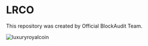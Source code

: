 # LRCO

This repository was created by Official BlockAudit Team.


![luxuryroyalcoin](https://user-images.githubusercontent.com/121312707/229462322-a9d0c41b-466e-4a8a-9e39-e0d467dade8a.png)

